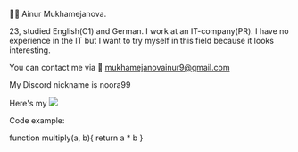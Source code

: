 👱‍♀️ Ainur Mukhamejanova. 

23, studied English(C1) and German. I work at an IT-company(PR). I have no experience in the IT but I want to try myself in this field because it looks interesting.

You can contact me via 📧 mukhamejanovainur9@gmail.com

My Discord nickname is noora99 

Here's my [<img src="https://img.shields.io/badge/LinkedIn-0077B5?style=for-the-badge&logo=linkedin&logoColor=white"/>](https://www.linkedin.com/in/ainur-mukhamejanova-88272b244)

Code example:

function multiply(a, b){
  return a * b
}
